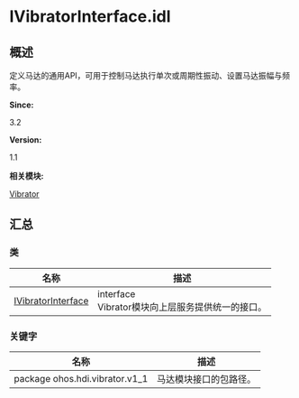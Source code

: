 # IVibratorInterface.idl


## 概述

定义马达的通用API，可用于控制马达执行单次或周期性振动、设置马达振幅与频率。

**Since:**

3.2

**Version:**

1.1

**相关模块:**

[Vibrator](_vibrator.md)


## 汇总


### 类

  | 名称 | 描述 | 
| -------- | -------- |
| [IVibratorInterface](interface_i_vibrator_interface.md) | interface<br/>Vibrator模块向上层服务提供统一的接口。 | 


### 关键字

  | 名称 | 描述 | 
| -------- | -------- |
| package&nbsp;ohos.hdi.vibrator.v1_1 | 马达模块接口的包路径。 | 
